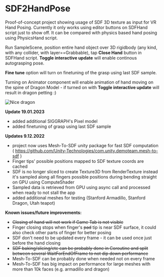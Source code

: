 # SDF2HandPose

Proof-of-concept project showing usage of SDF 3D texture as input for VR Hand Posing.
Currently it only works using editor buttons on SDFHand script just to show off.
It can be compared with physics based hand posing using PhysicsHand script.

Run SampleScene, position entire hand object over 3D rigidbody (any kind, with any collider, with layer==Grabbable),
tap **Close Hand** button in SDFHand script. **Toggle interactive update** will enable continous autograsping pose.

**Fine tune** option will turn on finetuning of the grasp using last SDF sample.

Turning on Animator component will enable animation of hand moving on the spine of Dragon Model - if turned
on with **Toggle interactive update** will result in dragon petting :)

![Nice dragon](https://media.githubusercontent.com/media/nosferathoo/SDF2HandPose/main/DragonPetting2.gif)

**Update 19.01.2023**
* added additional SIGGRAPH's Pixel model
* added finetuning of grasp using last SDF sample 

**Updates 9.12.2022**
* project now uses Mesh-To-SDF unity package for fast SDF computation ( https://github.com/Unity-Technologies/com.unity.demoteam.mesh-to-sdf )
* Finger tips' possible positions mapped to SDF texture coords are cached
* SDF is no longer sliced to create Texture3D from RenderTexture instead it's sampled along all fingers possible positions during bending straight on GPU using ComputeShader
* Sampled data is retrieved from GPU using async call and processed when ready to not stall the app
* added additional meshes for testing (Stanford Armadillo, Stanford Dragon, Utah teapot)

**Known issues/future improvements:**
* ~~Closing of hand will not work if Game Tab is not visible~~
* Finger closing stops when finger's ~~pad~~ tip is near SDF surface, it could also check other parts of finger for better posing
* SDF don't need to be updated every frame - it can be used once just before the hand closing
* ~~SDF baking/slicing/etc can be probably done in Coroutine and split between several WaitForEndOfFrame to not dip down performance~~
* Mesh-To-SDF can be probably done when needed not on every frame
* Mesh-To-SDF has big impact on performance for large meshes with more than 10k faces (e.g. armadillo and dragon)

